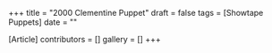 +++
title = "2000 Clementine Puppet"
draft = false
tags = [Showtape Puppets]
date = ""

[Article]
contributors = []
gallery = []
+++